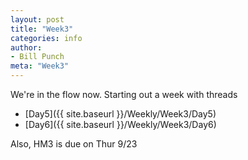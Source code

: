 ```yaml
---
layout: post
title: "Week3"
categories: info
author:
- Bill Punch
meta: "Week3"
---
```


We're in the flow now. Starting out a week with threads
- [Day5]({{ site.baseurl }}/Weekly/Week3/Day5) 
- [Day6]({{ site.baseurl }}/Weekly/Week3/Day6) 

Also, HM3 is due on Thur 9/23
